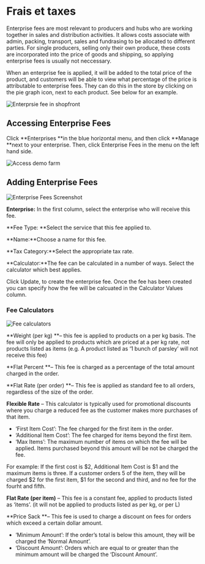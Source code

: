 # Frais et taxes

Enterprise fees are most relevant to producers and hubs who are working together in sales and distribution activities. It allows costs associate with admin, packing, transport, sales and fundrasing to be allocated to different parties. For single producers, selling only their own produce, these costs are incorporated into the price of goods and shipping, so applying enterprise fees is usually not neccessary.

When an enterprise fee is applied, it will be added to the total price of the product, and customers will be able to view what percentage of the price is attributable to enterprise fees. They can do this in the store by clicking on the pie graph icon, next to each product. See below for an example.

![Enterprsie fee in shopfront](https://openfoodnetwork.org/wp-content/uploads/2015/05/Enterprsie-fee-in-shopfront.png)

## Accessing Enterprise Fees

Click **Enterprises **in the blue horizontal menu, and then click **Manage **next to your enterprise. Then, click Enterprise Fees in the menu on the left hand side.

![Access demo farm](https://openfoodnetwork.org/wp-content/uploads/2015/05/Access-demo-farm.png)

## Adding Enterprise Fees

![Enterprise Fees Screenshot](https://openfoodnetwork.org/wp-content/uploads/2015/05/Enterprise-Fees-Screenshot.png)

**Enterprise:** In the first column, select the enterprise who will receive this fee.

**Fee Type: **Select the service that this fee applied to.

**Name:**Choose a name for this fee.

**Tax Category:**Select the appropriate tax rate.

**Calculator:**The fee can be calculated in a number of ways. Select the calculator which best applies.

Click Update, to create the enterprise fee. Once the fee has been created you can specify how the fee will be calcuated in the Calculator Values column.

### Fee Calculators

![Fee calculators](https://openfoodnetwork.org/wp-content/uploads/2015/05/Fee-calculators.png)

**Weight \(per kg\) **– this fee is applied to products on a per kg basis. The fee will only be applied to products which are priced at a per kg rate, not products listed as items \(e.g. A product listed as ‘1 bunch of parsley’ will not receive this fee\)

**Flat Percent **– This fee is charged as a percentage of the total amount charged in the order.

**Flat Rate \(per order\) **– This fee is applied as standard fee to all orders, regardless of the size of the order.

**Flexible Rate** – This calculator is typically used for promotional discounts where you charge a reduced fee as the customer makes more purchases of that item.

* ‘First Item Cost’: The fee charged for the first item in the order.
* ‘Additional Item Cost’: The fee charged for items beyond the first item.
* ‘Max Items’: The maximum number of items on which the fee will be applied. Items purchased beyond this amount will be not be charged the fee.

For example: If the first cost is $2, Additional Item Cost is $1 and the maximum items is three. If a customer orders 5 of the item, they will be charged $2 for the first item, $1 for the second and third, and no fee for the fourht and fifth.

**Flat Rate \(per item\)** – This fee is a constant fee, applied to products listed as ‘items’. \(it will not be applied to products listed as per kg, or per L\)

**Price Sack **– This fee is used to charge a discount on fees for orders which exceed a certain dollar amount.

* ‘Minimum Amount’: If the order’s total is below this amount, they will be charged the ‘Normal Amount’.
* ‘Discount Amount’: Orders which are equal to or greater than the minimum amount will be charged the ‘Discount Amount’.

